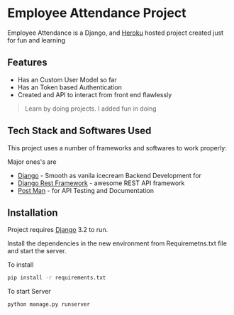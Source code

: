 # Employee Attendance Project

Employee Attendance is a Django, and [Heroku] hosted project created just for fun and learning

## Features

- Has an Custom User Model so far
- Has an Token based Authentication
- Created and API to interact from front end flawlessly

> Learn by doing projects. I added fun in doing 

## Tech Stack and Softwares Used

This project uses a number of frameworks and softwares to work properly:

Major ones's are

- [Django] - Smooth as vanila icecream Backend Development for 
- [Django Rest Framework] - awesome REST API framework
- [Post Man] - for API Testing and Documentation

## Installation

Project  requires [Django] 3.2 to run.

Install the dependencies in the new environment from Requiremetns.txt file and start the server.

To install 
```sh
pip install -r requirements.txt
```

To start Server
```sh
python manage.py runserver
```
   [Django]: <https://www.djangoproject.com/>
   [Django Rest Framework]: <https://www.django-rest-framework.org/>
   [Post Man]: <https://www.postman.com/>
   [Heroku]: <https://www.heroku.com/>

